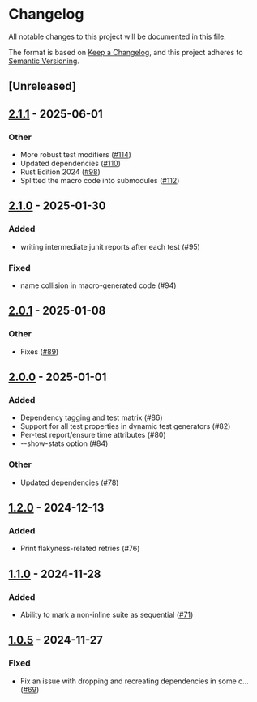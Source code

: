 # Changelog

All notable changes to this project will be documented in this file.

The format is based on [Keep a Changelog](https://keepachangelog.com/en/1.0.0/),
and this project adheres to [Semantic Versioning](https://semver.org/spec/v2.0.0.html).

## [Unreleased]

## [2.1.1](https://github.com/vigoo/test-r/compare/test-r-v2.1.0...test-r-v2.1.1) - 2025-06-01

### Other

- More robust test modifiers ([#114](https://github.com/vigoo/test-r/pull/114))
- Updated dependencies ([#110](https://github.com/vigoo/test-r/pull/110))
- Rust Edition 2024 ([#98](https://github.com/vigoo/test-r/pull/98))
- Splitted the macro code into submodules ([#112](https://github.com/vigoo/test-r/pull/112))

## [2.1.0](https://github.com/vigoo/test-r/compare/test-r-v2.0.1...test-r-v2.1.0) - 2025-01-30

### Added

- writing intermediate junit reports after each test (#95)

### Fixed

- name collision in macro-generated code (#94)

## [2.0.1](https://github.com/vigoo/test-r/compare/test-r-v2.0.0...test-r-v2.0.1) - 2025-01-08

### Other

- Fixes ([#89](https://github.com/vigoo/test-r/pull/89))

## [2.0.0](https://github.com/vigoo/test-r/compare/test-r-v1.2.0...test-r-v2.0.0) - 2025-01-01

### Added

- Dependency tagging and test matrix (#86)
- Support for all test properties in dynamic test generators (#82)
- Per-test report/ensure time attributes (#80)
- --show-stats option (#84)

### Other

- Updated dependencies ([#78](https://github.com/vigoo/test-r/pull/78))

## [1.2.0](https://github.com/vigoo/test-r/compare/test-r-v1.1.0...test-r-v1.2.0) - 2024-12-13

### Added

- Print flakyness-related retries (#76)

## [1.1.0](https://github.com/vigoo/test-r/compare/test-r-v1.0.5...test-r-v1.1.0) - 2024-11-28

### Added

- Ability to mark a non-inline suite as sequential ([#71](https://github.com/vigoo/test-r/pull/71))

## [1.0.5](https://github.com/vigoo/test-r/compare/test-r-v1.0.4...test-r-v1.0.5) - 2024-11-27

### Fixed

- Fix an issue with dropping and recreating dependencies in some c… ([#69](https://github.com/vigoo/test-r/pull/69))
